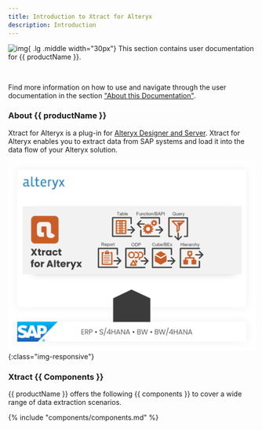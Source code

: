 ```yaml
---
title: Introduction to Xtract for Alteryx
description: Introduction
---
```


![img](site:assets/images/logos/theo-thumbs.png){ .lg .middle width="30px"} This section contains user documentation for {{ productName }}.

 <br>

Find more information on how to use and navigate through the user documentation in the section ["About this Documentation"](about-this-documentation.md). 


### About {{ productName }}

Xtract for Alteryx is a plug-in for [Alteryx Designer and Server](https://www.alteryx.com). 
Xtract for Alteryx enables you to extract data from SAP systems and load it into the data flow of your Alteryx solution.

![XfA-Architecture](../assets/images/xfa/documentation/Xtract_for_Alteryx.png){:class="img-responsive"}

### Xtract {{ Components }}

{{ productName }} offers the following {{ components }} to cover a wide range of data extraction scenarios.

{% include "components/components.md" %}

